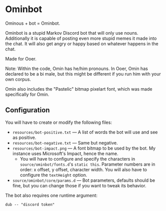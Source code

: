 # Ominbot

Ominous + bot = Ominbot.

Ominbot is a stupid Markov Discord bot that will only use nouns. Additionally it is capable of posting even more stupid
memes it made into the chat. It will also get angry or happy based on whatever happens in the chat.

Made for Ooer.

Note: Within the code, Omin has he/him pronouns. In Ooer, Omin has declared to be a bi male, but this might be different
if you run him with your own corpus.

Omin also includes the "Pastelic" bitmap pixelart font, which was made specifically for Omin.

## Configuration

You will have to create or modify the following files:

* `resources/bot-positive.txt` — A list of words the bot will use and see as positive.
* `resources/bot-negative.txt` — Same but negative.
* `resources/bot-impact.png` — A font bitmap to be used by the bot. My instance uses Microsoft's Impact, hence the name.
  * You will have to configure and specify the characters in `source/ominbot/fonts.d`'s `static this`.
    Parameter numbers are in order: x offset, y offset, character width. You will also have to configure
    the `textHeight` option.
* `source/ominbot/core/params.d` — Bot parameters, defaults should be fine, but you can change those if you want to tweak
  its behavior.

The bot also requires one runtime argument:

`dub -- "discord token"`
